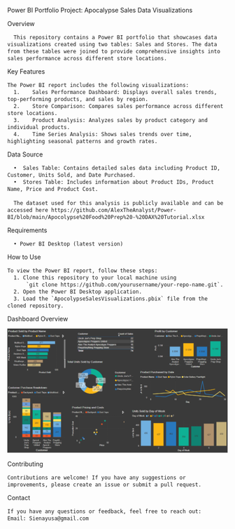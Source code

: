 Power BI Portfolio Project: Apocalypse Sales Data Visualizations


Overview

      This repository contains a Power BI portfolio that showcases data visualizations created using two tables: Sales and Stores. The data from these tables were joined to provide comprehensive insights into sales performance across different store locations.



Key Features

    The Power BI report includes the following visualizations:
      1.	Sales Performance Dashboard: Displays overall sales trends, top-performing products, and sales by region.
      2.	Store Comparison: Compares sales performance across different store locations.
      3.	Product Analysis: Analyzes sales by product category and individual products.
      4.	Time Series Analysis: Shows sales trends over time, highlighting seasonal patterns and growth rates.



Data Source

      •	 Sales Table: Contains detailed sales data including Product ID, Customer, Units Sold, and Date Purchased.
      •	 Stores Table: Includes information about Product IDs, Product Name, Price and Product Cost.
      
      The dataset used for this analysis is publicly available and can be accessed here https://github.com/AlexTheAnalyst/Power-BI/blob/main/Apocolypse%20Food%20Prep%20-%20DAX%20Tutorial.xlsx



Requirements

      •	Power BI Desktop (latest version)



How to Use

    To view the Power BI report, follow these steps:
      1. Clone this repository to your local machine using 
          `git clone https://github.com/yourusername/your-repo-name.git`.
      2. Open the Power BI Desktop application.
      3. Load the `ApocolypseSalesVisualizations.pbix` file from the cloned repository.



Dashboard Overview

 ![image]( https://github.com/sienayusa/Data-Visualization-Portfolio-Project/blob/main/Sales_Dashboard_Image.PNG)




Contributing

    Contributions are welcome! If you have any suggestions or improvements, please create an issue or submit a pull request.



Contact

    If you have any questions or feedback, feel free to reach out:
    Email: Sienayusa@gmail.com

